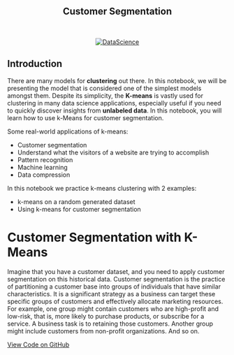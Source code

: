 <h2 align="center"> Customer Segmentation </h2> <br>
<p align="center">
  <a href="https://geniuslifedesign.github.io/Projects.github.io/">
    <img alt="DataScience" title="DataScience" src="https://geniuslifedesign.github.io/Projects.github.io/assets/img/k-means-segmentation.png">
  </a>
</p>

## Introduction

There are many models for **clustering** out there. In this notebook, we will be presenting the model that is considered one of the simplest models amongst them. Despite its simplicity, the **K-means** is vastly used for clustering in many data science applications, especially useful if you need to quickly discover insights from **unlabeled data**. In this notebook, you will learn how to use k-Means for customer segmentation.

Some real-world applications of k-means:
- Customer segmentation
- Understand what the visitors of a website are trying to accomplish
- Pattern recognition
- Machine learning
- Data compression


In this notebook we practice k-means clustering with 2 examples:
- k-means on a random generated dataset
- Using k-means for customer segmentation

<h1 id="customer_segmentation_K_means">Customer Segmentation with K-Means</h1>
Imagine that you have a customer dataset, and you need to apply customer segmentation on this historical data.
Customer segmentation is the practice of partitioning a customer base into groups of individuals that have similar characteristics. It is a significant strategy as a business can target these specific groups of customers and effectively allocate marketing resources. For example, one group might contain customers who are high-profit and low-risk, that is, more likely to purchase products, or subscribe for a service. A business task is to retaining those customers. Another group might include customers from non-profit organizations. And so on.
  
[View Code on GitHub](https://github.com/geniuslifedesign/Projects.github.io/tree/master/Machine_Learning/Customer_Segmentation)
 